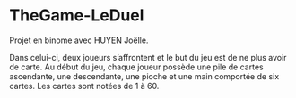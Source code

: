 # TheGame-LeDuel
Projet en binome avec HUYEN Joëlle.

Dans celui-ci, deux joueurs s’affrontent et le but du jeu est de ne plus avoir de carte.
Au début du jeu, chaque joueur possède une pile de cartes ascendante, une descendante, une pioche et une main comportée de six cartes. 
Les cartes sont notées de 1 à 60. 
